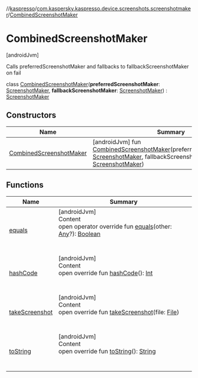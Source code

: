 //[kaspresso](../../index.md)/[com.kaspersky.kaspresso.device.screenshots.screenshotmaker](../index.md)/[CombinedScreenshotMaker](index.md)



# CombinedScreenshotMaker  
 [androidJvm] 

Calls preferredScreenshotMaker and fallbacks to fallbackScreenshotMaker on fail

class [CombinedScreenshotMaker](index.md)(**preferredScreenshotMaker**: [ScreenshotMaker](../-screenshot-maker/index.md), **fallbackScreenshotMaker**: [ScreenshotMaker](../-screenshot-maker/index.md)) : [ScreenshotMaker](../-screenshot-maker/index.md)   


## Constructors  
  
|  Name|  Summary| 
|---|---|
| [CombinedScreenshotMaker](-combined-screenshot-maker.md)|  [androidJvm] fun [CombinedScreenshotMaker](-combined-screenshot-maker.md)(preferredScreenshotMaker: [ScreenshotMaker](../-screenshot-maker/index.md), fallbackScreenshotMaker: [ScreenshotMaker](../-screenshot-maker/index.md))   <br>


## Functions  
  
|  Name|  Summary| 
|---|---|
| [equals](https://kotlinlang.org/api/latest/jvm/stdlib/kotlin/-any/equals.html)| [androidJvm]  <br>Content  <br>open operator override fun [equals](https://kotlinlang.org/api/latest/jvm/stdlib/kotlin/-any/equals.html)(other: [Any](https://kotlinlang.org/api/latest/jvm/stdlib/kotlin/-any/index.html)?): [Boolean](https://kotlinlang.org/api/latest/jvm/stdlib/kotlin/-boolean/index.html)  <br><br><br>
| [hashCode](https://kotlinlang.org/api/latest/jvm/stdlib/kotlin/-any/hash-code.html)| [androidJvm]  <br>Content  <br>open override fun [hashCode](https://kotlinlang.org/api/latest/jvm/stdlib/kotlin/-any/hash-code.html)(): [Int](https://kotlinlang.org/api/latest/jvm/stdlib/kotlin/-int/index.html)  <br><br><br>
| [takeScreenshot](take-screenshot.md)| [androidJvm]  <br>Content  <br>open override fun [takeScreenshot](take-screenshot.md)(file: [File](https://docs.oracle.com/javase/8/docs/api/java/io/File.html))  <br><br><br>
| [toString](https://kotlinlang.org/api/latest/jvm/stdlib/kotlin/-any/to-string.html)| [androidJvm]  <br>Content  <br>open override fun [toString](https://kotlinlang.org/api/latest/jvm/stdlib/kotlin/-any/to-string.html)(): [String](https://kotlinlang.org/api/latest/jvm/stdlib/kotlin/-string/index.html)  <br><br><br>

